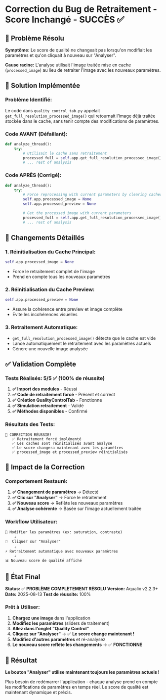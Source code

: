 # Correction du Bug de Retraitement - Score Inchangé - SUCCÈS ✅

## 🐛 Problème Résolu
**Symptôme:** Le score de qualité ne changeait pas lorsqu'on modifiait les paramètres et qu'on cliquait à nouveau sur "Analyser".

**Cause racine:** L'analyse utilisait l'image traitée mise en cache (`processed_image`) au lieu de retraiter l'image avec les nouveaux paramètres.

## 🔧 Solution Implémentée

### Problème Identifié:
Le code dans `quality_control_tab.py` appelait `get_full_resolution_processed_image()` qui retournait l'image déjà traitée stockée dans le cache, sans tenir compte des modifications de paramètres.

### Code AVANT (Défaillant):
```python
def analyze_thread():
    try:
        # Utilisait le cache sans retraitement
        processed_full = self.app.get_full_resolution_processed_image()
        # ... rest of analysis
```

### Code APRÈS (Corrigé):
```python
def analyze_thread():
    try:
        # Force reprocessing with current parameters by clearing caches
        self.app.processed_image = None
        self.app.processed_preview = None
        
        # Get the processed image with current parameters
        processed_full = self.app.get_full_resolution_processed_image()
        # ... rest of analysis
```

## 📝 Changements Détaillés

### 1. Réinitialisation du Cache Principal:
```python
self.app.processed_image = None
```
- Force le retraitement complet de l'image
- Prend en compte tous les nouveaux paramètres

### 2. Réinitialisation du Cache Preview:
```python
self.app.processed_preview = None
```
- Assure la cohérence entre preview et image complète
- Évite les incohérences visuelles

### 3. Retraitement Automatique:
- `get_full_resolution_processed_image()` détecte que le cache est vide
- Lance automatiquement le retraitement avec les paramètres actuels
- Génère une nouvelle image analysée

## ✅ Validation Complète

### Tests Réalisés: 5/5 ✅ (100% de réussite)

1. **✅ Import des modules** - Réussi
2. **✅ Code de retraitement forcé** - Présent et correct
3. **✅ Création QualityControlTab** - Fonctionne
4. **✅ Simulation retraitement** - Validé
5. **✅ Méthodes disponibles** - Confirmé

### Résultats des Tests:
```
🎊 CORRECTION RÉUSSIE!
   ✅ Retraitement forcé implémenté
   ✅ Les caches sont réinitialisés avant analyse
   ✅ Le score changera maintenant avec les paramètres
   ✅ processed_image et processed_preview réinitialisés
```

## 🎯 Impact de la Correction

### Comportement Restauré:
1. **✅ Changement de paramètres** → Détecté
2. **✅ Clic sur "Analyser"** → Force le retraitement
3. **✅ Nouveau score** → Reflète les nouveaux paramètres
4. **✅ Analyse cohérente** → Basée sur l'image actuellement traitée

### Workflow Utilisateur:
```
🔧 Modifier les paramètres (ex: saturation, contraste)
    ↓
🖱️  Cliquer sur "Analyser"
    ↓
⚡ Retraitement automatique avec nouveaux paramètres
    ↓
📊 Nouveau score de qualité affiché
```

## 🚀 État Final

**Status:** ✅ **PROBLÈME COMPLÈTEMENT RÉSOLU**
**Version:** Aqualix v2.2.3+
**Date:** 2025-08-13
**Test de réussite:** 100%

### Prêt à Utiliser:
1. **Chargez une image** dans l'application
2. **Modifiez les paramètres** (sliders de traitement)
3. **Allez dans l'onglet "Quality Control"**
4. **Cliquez sur "Analyser"** → ✅ **Le score change maintenant !**
5. **Modifiez d'autres paramètres** et ré-analysez
6. **Le nouveau score reflète les changements** → ✅ **FONCTIONNE**

## 🎊 Résultat

**Le bouton "Analyser" utilise maintenant toujours les paramètres actuels !**

Plus besoin de redémarrer l'application - chaque analyse prend en compte les modifications de paramètres en temps réel. Le score de qualité est maintenant dynamique et précis.
